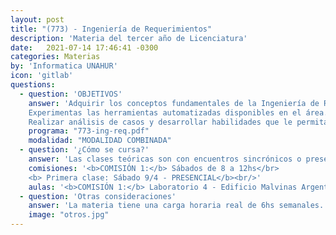 ```yaml
---
layout: post
title: "(773) - Ingeniería de Requerimientos"
description: 'Materia del tercer año de Licenciatura'
date:   2021-07-14 17:46:41 -0300
categories: Materias
by: 'Informatica UNAHUR'
icon: 'gitlab'
questions:
  - question: 'OBJETIVOS'
    answer: 'Adquirir los conceptos fundamentales de la Ingeniería de Requerimientos, las técnicas asociadas y herramientas disponibles. Familizarizarse con las herramientas y procesos de la Ingeniería de Requerimientos.
    Experimentas las herramientas automatizadas disponibles en el área.
    Realizar análisis de casos y desarrollar habilidades que le permitan identificar ante cada situación las técnicas adecuadas de la Ingeniería de Requerimientos.'
    programa: "773-ing-req.pdf"
    modalidad: "MODALIDAD COMBINADA"
  - question: '¿Cómo se cursa?'
    answer: 'Las clases teóricas son con encuentros sincrónicos o presenciales en el horario de la asignatura. Los alumnos requieren tiempo adicional en grupos para el desarrollo de las actividades prácticas.'
    comisiones: '<b>COMISIÓN 1:</b> Sábados de 8 a 12hs</br>
    <b> Primera clase: Sábado 9/4 - PRESENCIAL</b><br/>'
    aulas: '<b>COMISIÓN 1:</b> Laboratorio 4 - Edificio Malvinas Argentinas</br>'
  - question: 'Otras consideraciones'
    answer: 'La materia tiene una carga horaria real de 6hs semanales. La recomendación es estar presente en todas las clases, repasar los contenidos y trabajar con grupos de estudios ya que se realizan actividades con esa modalidad.'
    image: "otros.jpg"
---
```

